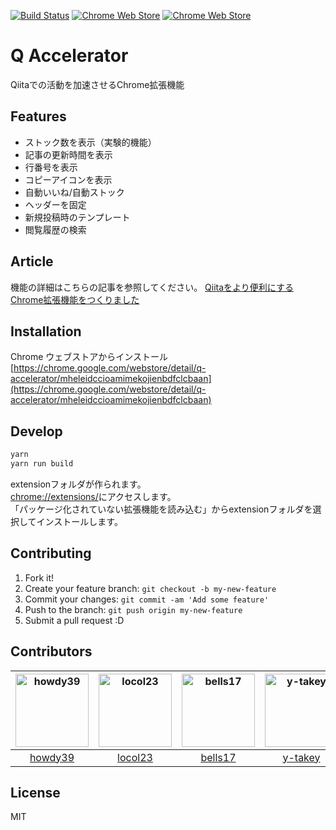 [![Build Status](https://travis-ci.org/howdy39/q-accelerator.svg?branch=master)](https://travis-ci.org/howdy39/q-accelerator)
[![Chrome Web Store](https://img.shields.io/chrome-web-store/v/mheleidccioamimekojienbdfclcbaan.svg)](https://chrome.google.com/webstore/detail/q-accelerator/mheleidccioamimekojienbdfclcbaan)
[![Chrome Web Store](https://img.shields.io/chrome-web-store/d/mheleidccioamimekojienbdfclcbaan.svg)](https://chrome.google.com/webstore/detail/q-accelerator/mheleidccioamimekojienbdfclcbaan)

# Q Accelerator

Qiitaでの活動を加速させるChrome拡張機能

## Features
- ストック数を表示（実験的機能）
- 記事の更新時間を表示
- 行番号を表示
- コピーアイコンを表示
- 自動いいね/自動ストック
- ヘッダーを固定
- 新規投稿時のテンプレート
- 閲覧履歴の検索

## Article

機能の詳細はこちらの記事を参照してください。
[Qiitaをより便利にするChrome拡張機能をつくりました](http://qiita.com/howdy39/items/e6136b8454099ebfef29)


## Installation

Chrome ウェブストアからインストール  
[https://chrome.google.com/webstore/detail/q-accelerator/mheleidccioamimekojienbdfclcbaan](https://chrome.google.com/webstore/detail/q-accelerator/mheleidccioamimekojienbdfclcbaan)


## Develop

``` sh
yarn
yarn run build
```

extensionフォルダが作られます。  
[chrome://extensions/](chrome://extensions/)にアクセスします。  
「パッケージ化されていない拡張機能を読み込む」からextensionフォルダを選択してインストールします。


## Contributing

1. Fork it!
2. Create your feature branch: `git checkout -b my-new-feature`
3. Commit your changes: `git commit -am 'Add some feature'`
4. Push to the branch: `git push origin my-new-feature`
5. Submit a pull request :D

## Contributors
[<img alt="howdy39" src="https://avatars1.githubusercontent.com/u/6329532?s=117" width="117">](https://github.com/howdy39) |[<img alt="locol23" src="https://avatars1.githubusercontent.com/u/6946766?s=117" width="117">](https://github.com/locol23) |[<img alt="bells17" src="https://avatars2.githubusercontent.com/u/2158863?s=117" width="117">](https://github.com/bells17) |[<img alt="y-takey" src="https://avatars0.githubusercontent.com/u/1817802?s=117" width="117">](https://github.com/y-takey) |[<img alt="potato4d" src="https://avatars0.githubusercontent.com/u/6993514?s=117" width="117">](https://github.com/potato4d) |[<img alt="munierujp" src="https://avatars2.githubusercontent.com/u/20086673?s=117" width="117">](https://github.com/munierujp) |
:---: |:---: |:---: |:---: |:---: |:---: |
[howdy39](https://github.com/howdy39) |[locol23](https://github.com/locol23) |[bells17](https://github.com/bells17) |[y-takey](https://github.com/y-takey) |[potato4d](https://github.com/potato4d) |[munierujp](https://github.com/munierujp) |

## License

MIT
